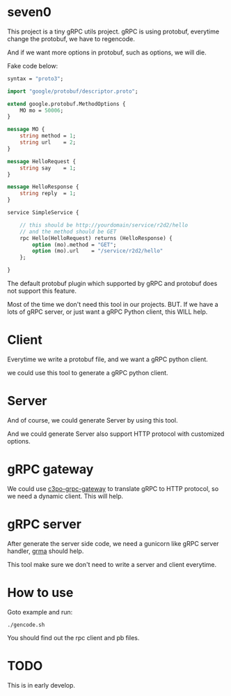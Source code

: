 # seven0

This project is a tiny gRPC utils project. gRPC is using protobuf, everytime change the protobuf, we have to regencode.

And if we want more options in protobuf, such as options, we will die.

Fake code below:

```protobuf
syntax = "proto3";

import "google/protobuf/descriptor.proto";

extend google.protobuf.MethodOptions {
    MO mo = 50006;
}

message MO {
    string method = 1;
    string url    = 2;
}

message HelloRequest {
    string say    = 1;
}

message HelloResponse {
    string reply  = 1;
}

service SimpleService {

    // this should be http://yourdomain/service/r2d2/hello
    // and the method should be GET
    rpc Hello(HelloRequest) returns (HelloResponse) {
        option (mo).method = "GET";
        option (mo).url    = "/service/r2d2/hello"
    };

}
```

The default protobuf plugin which supported by gRPC and protobuf does not support this feature.

Most of the time we don't need this tool in our projects. BUT. If we have a lots of gRPC server, or just want a gRPC Python client, this WILL help.

# Client

Everytime we write a protobuf file, and we want a gRPC python client.

we could use this tool to generate a gRPC python client.

# Server

And of course, we could generate Server by using this tool.

And we could generate Server also support HTTP protocol with customized options.

# gRPC gateway

We could use [c3po-grpc-gateway](https://github.com/qiajigou/c3po-grpc-gateway) to translate gRPC to HTTP protocol, so we need a dynamic client. This will help.

# gRPC server

After generate the server side code, we need a gunicorn like gRPC server handler, [grma](https://github.com/qiajigou/grma) should help.

This tool make sure we don't need to write a server and client everytime.

# How to use

Goto example and run:

```
./gencode.sh
```

You should find out the rpc client and pb files.

# TODO

This is in early develop.
